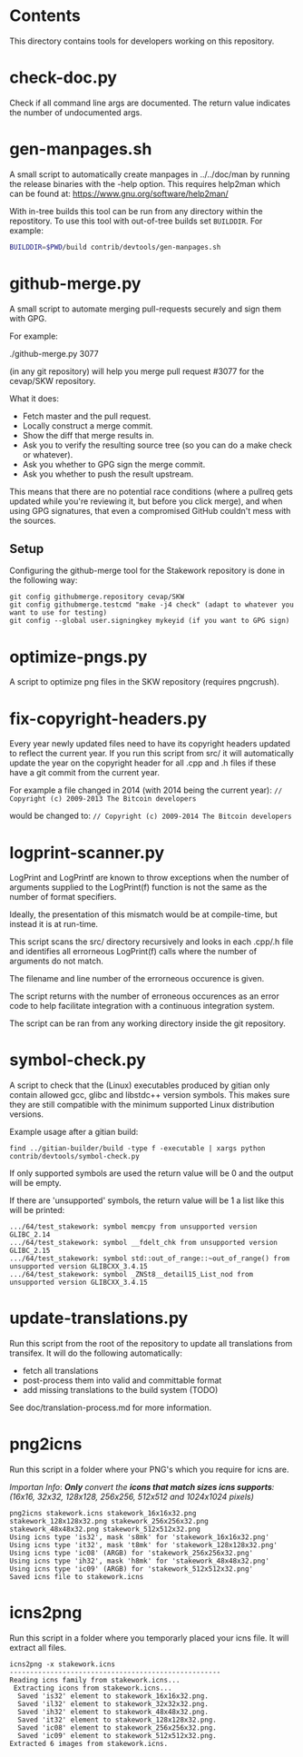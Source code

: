 Contents
========
This directory contains tools for developers working on this repository.

check-doc.py
============

Check if all command line args are documented. The return value indicates the
number of undocumented args.

gen-manpages.sh
===============

A small script to automatically create manpages in ../../doc/man by running the release binaries with the -help option.
This requires help2man which can be found at: https://www.gnu.org/software/help2man/

With in-tree builds this tool can be run from any directory within the
repostitory. To use this tool with out-of-tree builds set `BUILDDIR`. For
example:

```bash
BUILDDIR=$PWD/build contrib/devtools/gen-manpages.sh
```

github-merge.py
===============

A small script to automate merging pull-requests securely and sign them with GPG.

For example:

  ./github-merge.py 3077

(in any git repository) will help you merge pull request #3077 for the
cevap/SKW repository.

What it does:
* Fetch master and the pull request.
* Locally construct a merge commit.
* Show the diff that merge results in.
* Ask you to verify the resulting source tree (so you can do a make
check or whatever).
* Ask you whether to GPG sign the merge commit.
* Ask you whether to push the result upstream.

This means that there are no potential race conditions (where a
pullreq gets updated while you're reviewing it, but before you click
merge), and when using GPG signatures, that even a compromised GitHub
couldn't mess with the sources.

Setup
---------
Configuring the github-merge tool for the Stakework repository is done in the following way:

    git config githubmerge.repository cevap/SKW
    git config githubmerge.testcmd "make -j4 check" (adapt to whatever you want to use for testing)
    git config --global user.signingkey mykeyid (if you want to GPG sign)

optimize-pngs.py
================

A script to optimize png files in the SKW
repository (requires pngcrush).

fix-copyright-headers.py
===========================

Every year newly updated files need to have its copyright headers updated to reflect the current year.
If you run this script from src/ it will automatically update the year on the copyright header for all
.cpp and .h files if these have a git commit from the current year.

For example a file changed in 2014 (with 2014 being the current year):
```// Copyright (c) 2009-2013 The Bitcoin developers```

would be changed to:
```// Copyright (c) 2009-2014 The Bitcoin developers```

logprint-scanner.py
===================
LogPrint and LogPrintf are known to throw exceptions when the number of arguments supplied to the
LogPrint(f) function is not the same as the number of format specifiers.

Ideally, the presentation of this mismatch would be at compile-time, but instead it is at run-time.

This script scans the src/ directory recursively and looks in each .cpp/.h file and identifies all
errorneous LogPrint(f) calls where the number of arguments do not match.

The filename and line number of the errorneous occurence is given.

The script returns with the number of erroneous occurences as an error code to help facilitate
integration with a continuous integration system.

The script can be ran from any working directory inside the git repository.

symbol-check.py
===============

A script to check that the (Linux) executables produced by gitian only contain
allowed gcc, glibc and libstdc++ version symbols. This makes sure they are
still compatible with the minimum supported Linux distribution versions.

Example usage after a gitian build:

    find ../gitian-builder/build -type f -executable | xargs python contrib/devtools/symbol-check.py

If only supported symbols are used the return value will be 0 and the output will be empty.

If there are 'unsupported' symbols, the return value will be 1 a list like this will be printed:

    .../64/test_stakework: symbol memcpy from unsupported version GLIBC_2.14
    .../64/test_stakework: symbol __fdelt_chk from unsupported version GLIBC_2.15
    .../64/test_stakework: symbol std::out_of_range::~out_of_range() from unsupported version GLIBCXX_3.4.15
    .../64/test_stakework: symbol _ZNSt8__detail15_List_nod from unsupported version GLIBCXX_3.4.15

update-translations.py
======================

Run this script from the root of the repository to update all translations from transifex.
It will do the following automatically:

- fetch all translations
- post-process them into valid and committable format
- add missing translations to the build system (TODO)

See doc/translation-process.md for more information.

png2icns
========

Run this script in a folder where your PNG's which you require for icns are.

_Importan Info_: _**Only** convert the **icons that match sizes icns supports**: (16x16, 32x32, 128x128, 256x256, 512x512 and 1024x1024 pixels)_


```
png2icns stakework.icns stakework_16x16x32.png stakework_128x128x32.png stakework_256x256x32.png stakework_48x48x32.png stakework_512x512x32.png
Using icns type 'is32', mask 's8mk' for 'stakework_16x16x32.png'
Using icns type 'it32', mask 't8mk' for 'stakework_128x128x32.png'
Using icns type 'ic08' (ARGB) for 'stakework_256x256x32.png'
Using icns type 'ih32', mask 'h8mk' for 'stakework_48x48x32.png'
Using icns type 'ic09' (ARGB) for 'stakework_512x512x32.png'
Saved icns file to stakework.icns
```

icns2png
========

Run this script in a folder where you temporarly placed your icns file. It will extract all files.


```
icns2png -x stakework.icns
----------------------------------------------------
Reading icns family from stakework.icns...
 Extracting icons from stakework.icns...
  Saved 'is32' element to stakework_16x16x32.png.
  Saved 'il32' element to stakework_32x32x32.png.
  Saved 'ih32' element to stakework_48x48x32.png.
  Saved 'it32' element to stakework_128x128x32.png.
  Saved 'ic08' element to stakework_256x256x32.png.
  Saved 'ic09' element to stakework_512x512x32.png.
Extracted 6 images from stakework.icns.
```

